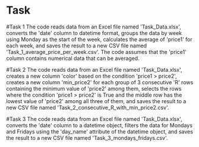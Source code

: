 # Task

#Task 1
The code reads data from an Excel file named 'Task_Data.xlsx', converts the 'date' column to datetime format, groups the data by week using Monday as the start of the week, calculates the average of 'price1' for each week, and saves the result to a new CSV file named 'Task_1_average_price_per_week.csv'. The code assumes that the 'price1' column contains numerical data that can be averaged.

#Task 2
The code reads data from an Excel file named 'Task_Data.xlsx', creates a new column 'color' based on the condition 'price1 > price2', creates a new column 'min_price2' for each group of 3 consecutive 'R' rows containing the minimum value of 'price2' among them, selects the rows where the condition 'price1 > price2' is True and the middle row has the lowest value of 'price2' among all three of them, and saves the result to a new CSV file named 'Task_2_consecutive_R_with_min_price2.csv'.

#Task 3
The code reads data from an Excel file named 'Task_Data.xlsx', converts the 'date' column to a datetime object, filters the data for Mondays and Fridays using the 'day_name' attribute of the datetime object, and saves the result to a new CSV file named 'Task_3_mondays_fridays.csv'.
